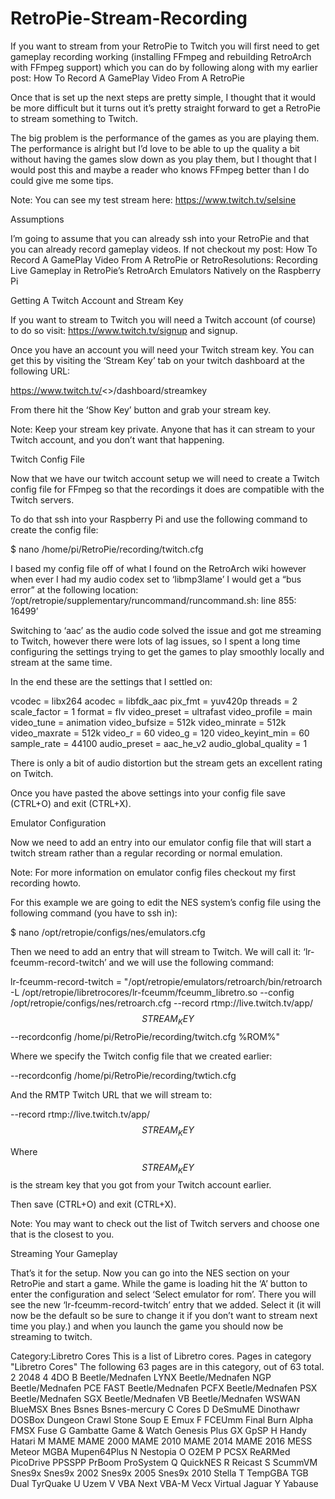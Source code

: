# RetroPie-Stream-Recording

If you want to stream from your RetroPie to Twitch you will first need to get gameplay recording working (installing FFmpeg and rebuilding RetroArch with FFmpeg support) which you can do by following along with my earlier post: How To Record A GamePlay Video From A RetroPie

Once that is set up the next steps are pretty simple, I thought that it would be more difficult but it turns out it’s pretty straight forward to get a RetroPie to stream something to Twitch.

The big problem is the performance of the games as you are playing them. The performance is alright but I’d love to be able to up the quality a bit without having the games slow down as you play them, but I thought that I would post this and maybe a reader who knows FFmpeg better than I do could give me some tips.

Note: You can see my test stream here: https://www.twitch.tv/selsine

Assumptions
 
I’m going to assume that you can already ssh into your RetroPie and that you can already record gameplay videos. If not checkout my post: How To Record A GamePlay Video From A RetroPie or RetroResolutions: Recording Live Gameplay in RetroPie’s RetroArch Emulators Natively on the Raspberry Pi

Getting A Twitch Account and Stream Key

If you want to stream to Twitch you will need a Twitch account (of course) to do so visit: https://www.twitch.tv/signup and signup.

Once you have an account you will need your Twitch stream key. You can get this by visiting the ‘Stream Key’ tab on your twitch dashboard at the following URL:

https://www.twitch.tv/<>/dashboard/streamkey

From there hit the ‘Show Key’ button and grab your stream key.

Note: Keep your stream key private. Anyone that has it can stream to your Twitch account, and you don’t want that happening.

Twitch Config File

Now that we have our twitch account setup we will need to create a Twitch config file for FFmpeg so that the recordings it does are compatible with the Twitch servers.

To do that ssh into your Raspberry Pi and use the following command to create the config file:

$ nano /home/pi/RetroPie/recording/twitch.cfg

I based my config file off of what I found on the RetroArch wiki however when ever I had my audio codex set to ‘libmp3lame’ I would get a “bus error” at the following location: ‘/opt/retropie/supplementary/runcommand/runcommand.sh: line 855: 16499’

Switching to ‘aac’ as the audio code solved the issue and got me streaming to Twitch, however there were lots of lag issues, so I spent a long time configuring the settings trying to get the games to play smoothly locally and stream at the same time.

In the end these are the settings that I settled on:

vcodec = libx264
acodec = libfdk_aac
pix_fmt = yuv420p
threads = 2
scale_factor = 1
format = flv
video_preset = ultrafast
video_profile = main
video_tune = animation
video_bufsize = 512k
video_minrate = 512k
video_maxrate = 512k
video_r = 60
video_g = 120
video_keyint_min = 60
sample_rate = 44100
audio_preset = aac_he_v2
audio_global_quality = 1

There is only a bit of audio distortion but the stream gets an excellent rating on Twitch.

Once you have pasted the above settings into your config file save (CTRL+O) and exit (CTRL+X).

Emulator Configuration

Now we need to add an entry into our emulator config file that will start a twitch stream rather than a regular recording or normal emulation.

Note: For more information on emulator config files checkout my first recording howto.

For this example we are going to edit the NES system’s config file using the following command (you have to ssh in):

$ nano /opt/retropie/configs/nes/emulators.cfg

Then we need to add an entry that will stream to Twitch. We will call it: ‘lr-fceumm-record-twitch’ and we will use the following command:

lr-fceumm-record-twitch = "/opt/retropie/emulators/retroarch/bin/retroarch -L /opt/retropie/libretrocores/lr-fceumm/fceumm_libretro.so --config /opt/retropie/configs/nes/retroarch.cfg --record rtmp://live.twitch.tv/app/$$STREAM_KEY$$ --recordconfig /home/pi/RetroPie/recording/twitch.cfg %ROM%"

Where we specify the Twitch config file that we created earlier:

--recordconfig /home/pi/RetroPie/recording/twtich.cfg

And the RMTP Twitch URL that we will stream to:

--record rtmp://live.twitch.tv/app/$$STREAM_KEY$$

Where $$STREAM_KEY$$ is the stream key that you got from your Twitch account earlier.

Then save (CTRL+O) and exit (CTRL+X).

Note: You may want to check out the list of Twitch servers and choose one that is the closest to you.

Streaming Your Gameplay

That’s it for the setup. Now you can go into the NES section on your RetroPie and start a game. While the game is loading hit the ‘A’ button to enter the configuration and select ‘Select emulator for rom’. There you will see the new ‘lr-fceumm-record-twitch’ entry that we added. Select it (it will now be the default so be sure to change it if you don’t want to stream next time you play.) and when you launch the game you should now be streaming to twitch.

Category:Libretro Cores
This is a list of Libretro cores.
Pages in category "Libretro Cores"
The following 63 pages are in this category, out of 63 total.
2
2048
4
4DO
B
Beetle/Mednafen LYNX
Beetle/Mednafen NGP
Beetle/Mednafen PCE FAST
Beetle/Mednafen PCFX
Beetle/Mednafen PSX
Beetle/Mednafen SGX
Beetle/Mednafen VB
Beetle/Mednafen WSWAN
BlueMSX
Bnes
Bsnes
Bsnes-mercury
C
Cores
D
DeSmuME
Dinothawr
DOSBox
Dungeon Crawl Stone Soup
E
Emux
F
FCEUmm
Final Burn Alpha
FMSX
Fuse
G
Gambatte
Game & Watch
Genesis Plus GX
GpSP
H
Handy
Hatari
M
MAME
MAME 2000
MAME 2010
MAME 2014
MAME 2016
MESS
Meteor
MGBA
Mupen64Plus
N
Nestopia
O
O2EM
P
PCSX ReARMed
PicoDrive
PPSSPP
PrBoom
ProSystem
Q
QuickNES
R
Reicast
S
ScummVM
Snes9x
Snes9x 2002
Snes9x 2005
Snes9x 2010
Stella
T
TempGBA
TGB Dual
TyrQuake
U
Uzem
V
VBA Next
VBA-M
Vecx
Virtual Jaguar
Y
Yabause